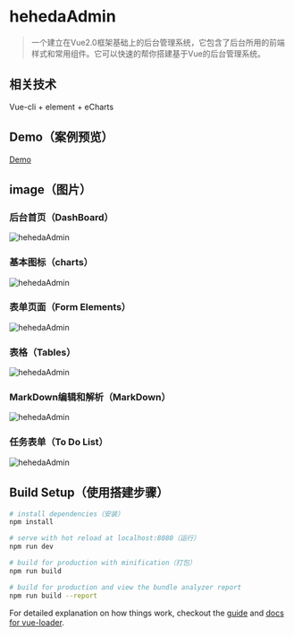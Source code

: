 # hehedaAdmin

> 一个建立在Vue2.0框架基础上的后台管理系统，它包含了后台所用的前端样式和常用组件。它可以快速的帮你搭建基于Vue的后台管理系统。
## 相关技术
Vue-cli + element + eCharts
## Demo（案例预览）
[Demo](http://heheda.com/hehedaAdmin)

## image（图片）
### 后台首页（DashBoard）
![hehedaAdmin](http://7xjyw1.com1.z0.glb.clouddn.com/hehedaadmin01.png)
### 基本图标（charts）
![hehedaAdmin](http://7xjyw1.com1.z0.glb.clouddn.com/hehedaadmin02.png)
### 表单页面（Form Elements）
![hehedaAdmin](http://7xjyw1.com1.z0.glb.clouddn.com/hehedaadmin03.png)
### 表格（Tables）
![hehedaAdmin](http://7xjyw1.com1.z0.glb.clouddn.com/hehedaadmin04.png)
### MarkDown编辑和解析（MarkDown）
![hehedaAdmin](http://7xjyw1.com1.z0.glb.clouddn.com/hehedaadmin05.png)
### 任务表单（To Do List）
![hehedaAdmin](http://7xjyw1.com1.z0.glb.clouddn.com/hehedaadmin06.png)
## Build Setup（使用搭建步骤）
``` bash
# install dependencies（安装）
npm install

# serve with hot reload at localhost:8080（运行）
npm run dev

# build for production with minification（打包）
npm run build

# build for production and view the bundle analyzer report
npm run build --report
```

For detailed explanation on how things work, checkout the [guide](http://vuejs-templates.github.io/webpack/) and [docs for vue-loader](http://vuejs.github.io/vue-loader).
